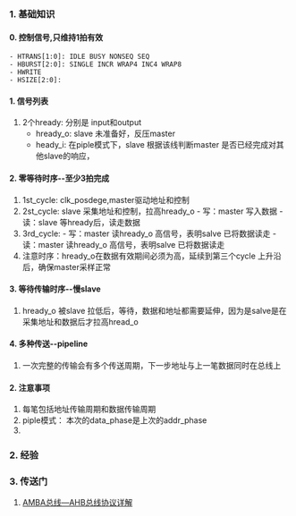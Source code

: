 ### 1. 基础知识
#### 0. 控制信号,只维持1拍有效
    - HTRANS[1:0]: IDLE BUSY NONSEQ SEQ
    - HBURST[2:0]: SINGLE INCR WRAP4 INC4 WRAP8
    - HWRITE
    - HSIZE[2:0]: 
#### 1. 信号列表
1. 2个hready: 分别是 input和output
   - hready_o: slave 未准备好，反压master
   - heady_i: 在piple模式下，slave 根据该线判断master 是否已经完成对其他slave的响应，
#### 2. 零等待时序--至少3拍完成
  1. 1st_cycle: clk_posdege,master驱动地址和控制
  2. 2st_cycle: slave 采集地址和控制，拉高hready_o
    - 写：master 写入数据
    - 读：slave 等hready后，读走数据
  3. 3rd_cycle:
    - 写：master 读hready_o 高信号，表明salve 已将数据读走
    - 读：master 读hready_o 高信号，表明salve 已将数据读走
  4. 注意时序：hready_o在数据有效期间必须为高，延续到第三个cycle 上升沿后，确保master采样正常
#### 3. 等待传输时序--慢slave
  1. hready_o 被slave 拉低后，等待，数据和地址都需要延伸，因为是salve是在采集地址和数据后才拉高hread_o

#### 4. 多种传送--pipeline
  1. 一次完整的传输会有多个传送周期，下一步地址与上一笔数据同时在总线上


#### 2. 注意事项
   1. 每笔包括地址传输周期和数据传输周期
   2. piple模式： 本次的data_phase是上次的addr_phase
   3. 
### 2. 经验
### 3. 传送门
1. [AMBA总线—AHB总线协议详解](https://blog.csdn.net/weixin_46022434/article/details/104987905)

